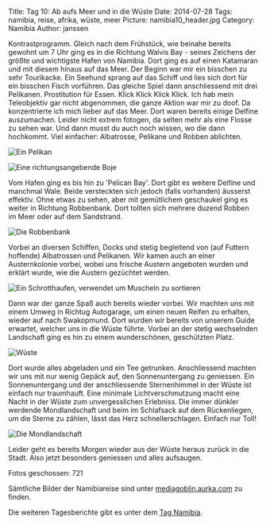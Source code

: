 Title: Tag 10: Ab aufs Meer und in die Wüste
Date: 2014-07-28
Tags: namibia, reise, afrika, wüste, meer
Picture: namibia10_header.jpg
Category: Namibia
Author: janssen

Kontrastprogramm. Gleich nach dem Frühstück, wie beinahe bereits gewohnt um 7 Uhr ging es in die Richtung Walvis Bay - seines Zeichens der größte und wichtigste Hafen von Namibia. Dort ging es auf einen Katamaran und mit diesem hinaus auf das Meer. Der Beginn war mir ein bisschen zu sehr Tourikacke. Ein Seehund sprang auf das Schiff und lies sich dort für ein bisschen Fisch vorführen. Das gleiche Spiel dann anschliessend mit drei Pelikanen. Prostitution für Essen. Klick Klick Klick Klick. Ich hab mein Teleobjektiv gar nicht abgenommen, die ganze Aktion war mir zu doof. Da konzentrierte ich mich lieber auf das Meer. Dort waren bereits einige Delfine auszumachen. Leider nicht extrem fotogen, da selten mehr als eine Flosse zu sehen war. Und dann musst du auch noch wissen, wo die dann hochkommt. Viel einfacher: Albatrosse, Pelikane und Robben ablichten.

![Ein Pelikan](https://mediagoblin.aurka.com/mgoblin_media/media_entries/332/ABC3882.medium.jpg)

![Eine richtungsangebende Boje](https://mediagoblin.aurka.com/mgoblin_media/media_entries/322/ABC3635.medium.jpg)

Vom Hafen ging es bis hin zu 'Pelican Bay'. Dort gibt es weitere Delfine und manchmal Wale. Beide versteckten sich jedoch (falls vorhanden) äusserst effektiv. Ohne etwas zu sehen, aber mit gemütlichem geschaukel ging es weiter in Richtung Robbenbank. Dort tollten sich mehrere duzend Robben im Meer oder auf dem Sandstrand.

![Die Robbenbank](https://mediagoblin.aurka.com/mgoblin_media/media_entries/325/ABC3718.medium.jpg)

Vorbei an diversen Schiffen, Docks und stetig begleitend von (auf Futtern hoffende) Albatrossen und Pelikanen. Wir kamen auch an einer Austernkolonie vorbei, wobei uns frische Austern angeboten wurden und erklärt wurde, wie die Austern gezüchtet werden.

![Ein Schrotthaufen, verwendet um Muscheln zu sortieren](https://mediagoblin.aurka.com/mgoblin_media/media_entries/319/ABC3541.medium.jpg)

Dann war der ganze Spaß auch bereits wieder vorbei. Wir machten uns mit einem Umweg in Richtug Autogarage, um einen neuen Reifen zu erhalten, wieder auf nach Swakopmund. Dort wurden wir bereits von unserem Guide erwartet, welcher uns in die Wüste führte. Vorbei an der stetig wechselnden Landschaft ging es hin zu einem wunderschönen, geschützten Platz.

![Wüste](https://mediagoblin.aurka.com/mgoblin_media/media_entries/334/ABC3934.medium.jpg)

Dort wurde alles abgeladen und ein Tee getrunken. Anschliessend machten wir uns mit nur wenig Gepäck auf, den Sonnenuntergang zu geniessen. Ein Sonnenuntergang und der anschliessende Sternenhimmel in der Wüste ist einfach nur traumhauft. Eine minimale Lichtverschmutzung macht eine Nacht in der Wüste zum unvergesslichen Erlebniss. Die immer dünkler werdende Mondlandschaft und beim im Schlafsack auf dem Rückenliegen, um die Sterne zu zählen, lässt das Herz schnellerschlagen. Einfach nur Toll!

![Die Mondlandschaft](https://mediagoblin.aurka.com/mgoblin_media/media_entries/338/ABC4046.medium.jpg)

Leider geht es bereits Morgen wieder aus der Wüste heraus zurück in die Stadt. Also jetzt besonders geniessen und alles aufsaugen.


Fotos geschossen: 721

Sämtliche Bilder der Namibiareise sind unter [mediagoblin.aurka.com](https://mediagoblin.aurka.com/u/janssen/collection/namibia-2014/) zu finden.

Die weiteren Tagesberichte gibt es unter dem [Tag Namibia](https://blog.aurka.com/tag/namibia.html).
